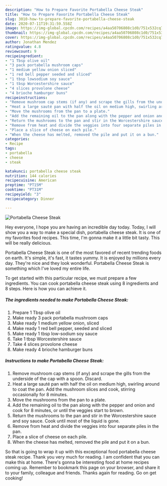 ```yaml
---
description: "How to Prepare Favorite Portabella Cheese Steak"
title: "How to Prepare Favorite Portabella Cheese Steak"
slug: 3010-how-to-prepare-favorite-portabella-cheese-steak
date: 2020-07-11T19:31:59.558Z
image: https://img-global.cpcdn.com/recipes/a4aa50706808c1d0/751x532cq70/portabella-cheese-steak-recipe-main-photo.jpg
thumbnail: https://img-global.cpcdn.com/recipes/a4aa50706808c1d0/751x532cq70/portabella-cheese-steak-recipe-main-photo.jpg
cover: https://img-global.cpcdn.com/recipes/a4aa50706808c1d0/751x532cq70/portabella-cheese-steak-recipe-main-photo.jpg
author: Jonathan Mendez
ratingvalue: 4.8
reviewcount: 9
recipeingredient:
- "1 Tbsp olive oil"
- "3 pack portabella mushroom caps"
- "1 medium yellow onion sliced"
- "1 red bell pepper seeded and sliced"
- "1 tbsp lowsodium soy sauce"
- "1 tbsp Worcestershire sauce"
- "4 slices provolone cheese"
- "4 brioche hamburger buns"
recipeinstructions:
- "Remove mushroom cap stems (if any) and scrape the gills from the underside of the cap with a spoon. Discard."
- "Heat a large sauté pan with half the oil on medium high, swirling around to coat the pan. Add the mushroom slices and cook, stirring occasionally for 8 minutes."
- "Move the mushrooms from the pan to a plate."
- "Add the remaining oil to the pan along with the pepper and onion and cook for 8 minutes, or until the veggies start to brown."
- "Return the mushrooms to the pan and stir in the Worcestershire sauce and soy sauce. Cook until most of the liquid is gone."
- "Remove from heat and divide the veggies into four separate piles in the pan."
- "Place a slice of cheese on each pile."
- "When the cheese has melted, removed the pile and put it on a bun."
categories:
- Recipe
tags:
- portabella
- cheese
- steak

katakunci: portabella cheese steak 
nutrition: 144 calories
recipecuisine: American
preptime: "PT15M"
cooktime: "PT31M"
recipeyield: "3"
recipecategory: Dinner

---
```



![Portabella Cheese Steak](https://img-global.cpcdn.com/recipes/a4aa50706808c1d0/751x532cq70/portabella-cheese-steak-recipe-main-photo.jpg)

Hey everyone, I hope you are having an incredible day today. Today, I will show you a way to make a special dish, portabella cheese steak. It is one of my favorites food recipes. This time, I'm gonna make it a little bit tasty. This will be really delicious.



Portabella Cheese Steak is one of the most favored of recent trending foods on earth. It's simple, it's fast, it tastes yummy. It is enjoyed by millions every day. They're nice and they look wonderful. Portabella Cheese Steak is something which I've loved my entire life.


To get started with this particular recipe, we must prepare a few ingredients. You can cook portabella cheese steak using 8 ingredients and 8 steps. Here is how you can achieve it.

<!--inarticleads1-->

##### The ingredients needed to make Portabella Cheese Steak:

1. Prepare 1 Tbsp olive oil
1. Make ready 3 pack portabella mushroom caps
1. Make ready 1 medium yellow onion, sliced
1. Make ready 1 red bell pepper, seeded and sliced
1. Make ready 1 tbsp low-sodium soy sauce
1. Take 1 tbsp Worcestershire sauce
1. Take 4 slices provolone cheese
1. Make ready 4 brioche hamburger buns




<!--inarticleads2-->

##### Instructions to make Portabella Cheese Steak:

1. Remove mushroom cap stems (if any) and scrape the gills from the underside of the cap with a spoon. Discard.
1. Heat a large sauté pan with half the oil on medium high, swirling around to coat the pan. Add the mushroom slices and cook, stirring occasionally for 8 minutes.
1. Move the mushrooms from the pan to a plate.
1. Add the remaining oil to the pan along with the pepper and onion and cook for 8 minutes, or until the veggies start to brown.
1. Return the mushrooms to the pan and stir in the Worcestershire sauce and soy sauce. Cook until most of the liquid is gone.
1. Remove from heat and divide the veggies into four separate piles in the pan.
1. Place a slice of cheese on each pile.
1. When the cheese has melted, removed the pile and put it on a bun.




So that is going to wrap it up with this exceptional food portabella cheese steak recipe. Thank you very much for reading. I am confident that you can make this at home. There's gonna be interesting food at home recipes coming up. Remember to bookmark this page on your browser, and share it to your family, colleague and friends. Thanks again for reading. Go on get cooking!
